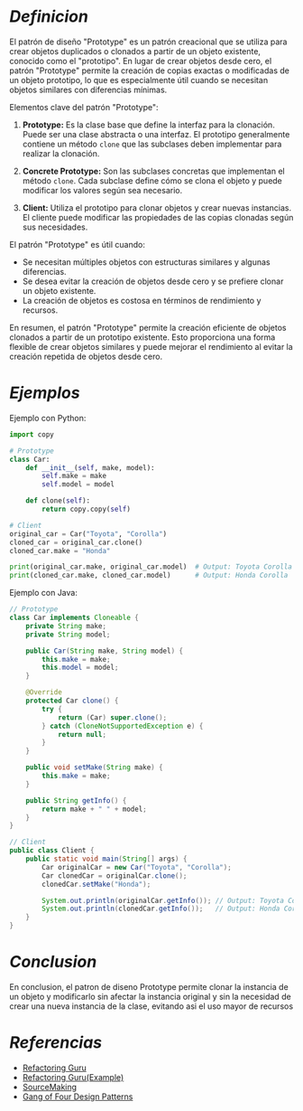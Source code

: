 # ***Definicion***

El patrón de diseño "Prototype" es un patrón creacional que se utiliza para crear objetos duplicados o clonados a partir de un objeto existente, conocido como el "prototipo". En lugar de crear objetos desde cero, el patrón "Prototype" permite la creación de copias exactas o modificadas de un objeto prototipo, lo que es especialmente útil cuando se necesitan objetos similares con diferencias mínimas.

Elementos clave del patrón "Prototype":

1. **Prototype:** Es la clase base que define la interfaz para la clonación. Puede ser una clase abstracta o una interfaz. El prototipo generalmente contiene un método `clone` que las subclases deben implementar para realizar la clonación.

2. **Concrete Prototype:** Son las subclases concretas que implementan el método `clone`. Cada subclase define cómo se clona el objeto y puede modificar los valores según sea necesario.

3. **Client:** Utiliza el prototipo para clonar objetos y crear nuevas instancias. El cliente puede modificar las propiedades de las copias clonadas según sus necesidades.

El patrón "Prototype" es útil cuando:

- Se necesitan múltiples objetos con estructuras similares y algunas diferencias.
- Se desea evitar la creación de objetos desde cero y se prefiere clonar un objeto existente.
- La creación de objetos es costosa en términos de rendimiento y recursos.

En resumen, el patrón "Prototype" permite la creación eficiente de objetos clonados a partir de un prototipo existente. Esto proporciona una forma flexible de crear objetos similares y puede mejorar el rendimiento al evitar la creación repetida de objetos desde cero.


# ***Ejemplos***

Ejemplo con Python:

```python
import copy

# Prototype
class Car:
    def __init__(self, make, model):
        self.make = make
        self.model = model

    def clone(self):
        return copy.copy(self)

# Client
original_car = Car("Toyota", "Corolla")
cloned_car = original_car.clone()
cloned_car.make = "Honda"

print(original_car.make, original_car.model)  # Output: Toyota Corolla
print(cloned_car.make, cloned_car.model)      # Output: Honda Corolla
```

Ejemplo con Java:

```java
// Prototype
class Car implements Cloneable {
    private String make;
    private String model;

    public Car(String make, String model) {
        this.make = make;
        this.model = model;
    }

    @Override
    protected Car clone() {
        try {
            return (Car) super.clone();
        } catch (CloneNotSupportedException e) {
            return null;
        }
    }

    public void setMake(String make) {
        this.make = make;
    }

    public String getInfo() {
        return make + " " + model;
    }
}

// Client
public class Client {
    public static void main(String[] args) {
        Car originalCar = new Car("Toyota", "Corolla");
        Car clonedCar = originalCar.clone();
        clonedCar.setMake("Honda");

        System.out.println(originalCar.getInfo()); // Output: Toyota Corolla
        System.out.println(clonedCar.getInfo());   // Output: Honda Corolla
    }
}
```


# ***Conclusion***

En conclusion, el patron de diseno Prototype permite clonar la instancia
de un objeto y modificarlo sin afectar la instancia original y sin la
necesidad de crear una nueva instancia de la clase, evitando asi el uso
mayor de recursos


# ***Referencias***

- [Refactoring Guru](https://refactoring.guru/es/design-patterns/prototype)
- [Refactoring Guru(Example)](https://refactoring.guru/es/design-patterns/prototype/python/example)
- [SourceMaking](https://sourcemaking.com/design_patterns/prototype)
- [Gang of Four Design Patterns](https://springframework.guru/gang-of-four-design-patterns/prototype-pattern/)